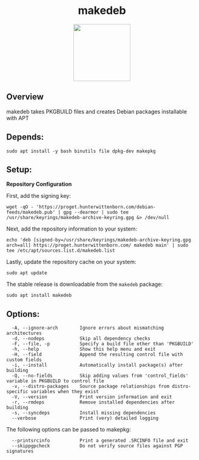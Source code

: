 <div align="center">
    <h1>makedeb</h1>
    <img height="150" src="https://dl.uploadgram.me/6119617f89775h?raw">
</div>

## Overview
makedeb takes PKGBUILD files and creates Debian packages installable with APT

## Depends: 

    sudo apt install -y bash binutils file dpkg-dev makepkg

## Setup:

**Repository Configuration**

First, add the signing key:

    wget -qO - 'https://proget.hunterwittenborn.com/debian-feeds/makedeb.pub' | gpg --dearmor | sudo tee /usr/share/keyrings/makedeb-archive-keyring.gpg &> /dev/null

Next, add the repository information to your system:

    echo 'deb [signed-by=/usr/share/keyrings/makedeb-archive-keyring.gpg arch=all] https://proget.hunterwittenborn.com/ makedeb main' | sudo tee /etc/apt/sources.list.d/makedeb.list

Lastly, update the repository cache on your system:

    sudo apt update

The stable release is downloadable from the `makedeb` package:

    sudo apt install makedeb

## Options:

      -A, --ignore-arch        Ignore errors about mismatching architectures
      -d, --nodeps             Skip all dependency checks
      -F, --file, -p           Specify a build file other than 'PKGBUILD'
      -h, --help               Show this help menu and exit
      -H, --field              Append the resulting control file with custom fields
      -i, --install            Automatically install package(s) after building
      -Q, --no-fields          Skip adding values from 'control_fields' variable in PKGBUILD to control file
      -v, --distro-packages    Source package relationships from distro-specific variables when they exist
      -V, --version            Print version information and exit
      -r, --rmdeps             Remove installed dependencies after building
      -s, --syncdeps           Install missing dependencies
      --verbose                Print (very) detailed logging

The following options can be passed to makepkg:
 
      --printsrcinfo           Print a generated .SRCINFO file and exit
      --skippgpcheck           Do not verify source files against PGP signatures

